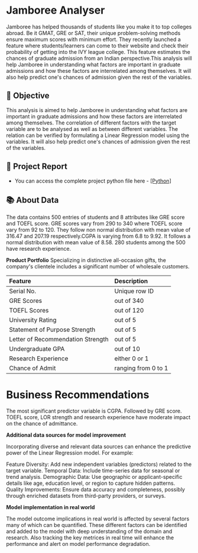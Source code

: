# Jamboree Analyser

Jamboree has helped thousands of students like you make it to top colleges abroad. Be it GMAT, GRE or SAT, their unique problem-solving methods ensure maximum scores with minimum effort. They recently launched a feature where students/learners can come to their website and check their probability of getting into the IVY league college. This feature estimates the chances of graduate admission from an Indian perspective.This analysis will help Jamboree in understanding what factors are important in graduate admissions and how these factors are interrelated among themselves. It will also help predict one's chances of admission given the rest of the variables.
## 🎯 Objective
This analysis is aimed to help Jamboree in understanding what factors are important in graduate admissions and how these factors are interrelated among themselves. The correlation of different factors with the target variable are to be analysed as well as between different variables. The relation can be verified by formulating a Linear Regression model using the variables. It will also help predict one's chances of admission given the rest of the variables.
## 📝 Project Report
- You can access the complete project python file here - [[Python]](https://github.com/nikhilsree5/Jamboree-Education---Linear-Regression/blob/main/Jamboree_Education_Business_Case%20(1).ipynb)
## 📚 About Data
The data contains 500 entries of students and 8 attributes like GRE score and TOEFL score. GRE scores vary from 290 to 340 where TOEFL score vary from 92 to 120. They follow non normal distribution with mean value of 316.47 and 207.19 respectively.CGPA is varying from 6.8 to 9.92. It follows a normal distribution with mean value of 8.58. 280 students among the 500 have research experience.

**Product Portfolio**
Specializing in distinctive all-occasion gifts, the company's clientele includes a significant number of wholesale customers. 
  
| Feature | Description |
|:--------|:------------|
| Serial No. | Unique row ID|
| GRE Scores | out of 340|
| TOEFL Scores | out of 120 |
| University Rating | out of 5|
| Statement of Purpose Strength | out of 5 |
| Letter of Recommendation Strength | out of 5 |
| Undergraduate GPA | out of 10 | 
| Research Experience | either 0 or 1 | 
| Chance of Admit | ranging from 0 to 1 | 
# Business Recommendations
The most significant predictor variable is CGPA. Followed by GRE score.
TOEFL score, LOR strength and research experience have moderate impact on the chance of admittance.

**Additional data sources for model improvement**

Incorporating diverse and relevant data sources can enhance the predictive power of the Linear Regression model. For example:

Feature Diversity: Add new independent variables (predictors) related to the target variable.
Temporal Data: Include time-series data for seasonal or trend analysis.
Demographic Data: Use geographic or applicant-specific details like age, education level, or region to capture hidden patterns.
Quality Improvements: Ensure data accuracy and completeness, possibly through enriched datasets from third-party providers, or surveys.

**Model implementation in real world**

The model outcome implications in real world is affected by several factors many of which can be quantified. These different factors can be identified and added to the model with deep understanding of the domain and research. Also tracking the key metrices in real time will enhance the performance and alert on model performance degradation.
